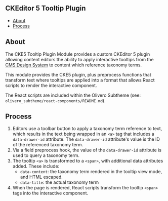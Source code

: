 ## CKEditor 5 Tooltip Plugin

- [About](#about)
- [Process](#process)
## About

The CKE5 Tooltip Plugin Module provides a custom CKEditor 5 plugin allowing
content editors the ability to apply interactive tooltips from the [CMS Design
System](https://design.cms.gov/components/tooltip/?theme=medicare) to content
which reference taxonomy terms.

This module provides the CKE5 plugin, plus preprocess functions that transform
text where tooltips are applied into a format that allows React scripts to
render the interactive component.

The React scripts are included within the Olivero Subtheme (see:
`olivero_subtheme/react-components/README.md`).

## Process

1. Editors use a toolbar button to apply a taxonomy term reference to text,
which results in the text being wrapped in an `<a>` tag that includes a
`data-drawer-id` attribute. The `data-drawer-id` attribute's value is the ID of
the referenced taxonomy term.
2. Via a field preprocess hook, the value of the `data-drawer-id` attribute is
used to query a taxonomy term.
3. The tooltip `<a>` is transformed to a `<span>`, with additional data
attributes added. These include:
   - `data-content`: the taxonomy term rendered in the tooltip view mode, and
   HTML escaped.
   - `data-title`: the actual taxonomy term
4. When the page is rendered, React scripts transform the tooltip `<span>` tags
into the interactive component.
